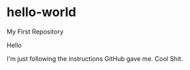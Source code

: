 # hello-world
My First Repository

Hello

I'm just following the instructions GitHub gave me. Cool Shit. 
